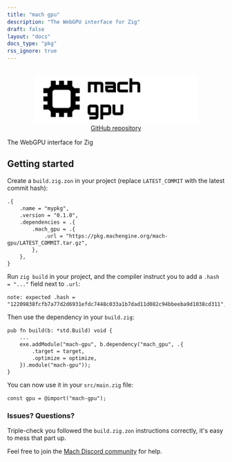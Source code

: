 ```yaml
---
title: "mach gpu"
description: "The WebGPU interface for Zig"
draft: false
layout: "docs"
docs_type: "pkg"
rss_ignore: true
---
```


<div style="display: flex; flex-direction: column; justify-content: space-between; align-items: center; margin-bottom: 1rem;">
    <picture>
        <source media="(prefers-color-scheme: dark)" srcset="/assets/mach/gpu-full-dark.svg">
        <img alt="mach-gpu" src="/assets/mach/gpu-full-light.svg" style="height: 7rem; margin-top: 1rem;">
    </picture>
    <a href="https://github.com/hexops/mach-gpu">GitHub repository</a>
</div>

The WebGPU interface for Zig

## Getting started

Create a `build.zig.zon` in your project (replace `LATEST_COMMIT` with the latest commit hash):

```zig
.{
    .name = "mypkg",
    .version = "0.1.0",
    .dependencies = .{
        .mach_gpu = .{
            .url = "https://pkg.machengine.org/mach-gpu/LATEST_COMMIT.tar.gz",
        },
    },
}
```

Run `zig build` in your project, and the compiler instruct you to add a `.hash = "..."` field next to `.url`:

```
note: expected .hash = "12209838fcfb7a77d2d6931efdc7448c033a1b7dad11d082c94bbeeba9d1038cd311",
```

Then use the dependency in your `build.zig`:

```zig
pub fn build(b: *std.Build) void {
    ...
    exe.addModule("mach-gpu", b.dependency("mach_gpu", .{
        .target = target,
        .optimize = optimize,
    }).module("mach-gpu"));
}
```

You can now use it in your `src/main.zig` file:

```zig
const gpu = @import("mach-gpu");
```

### Issues? Questions?

Triple-check you followed the `build.zig.zon` instructions correctly, it's easy to mess that part up.

Feel free to join the [Mach Discord community](../../discord) for help.
